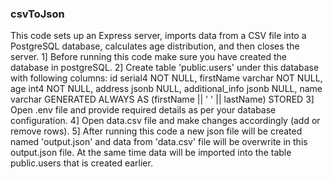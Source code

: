 ### csvToJson
This code sets up an Express server, imports data from a CSV file into a PostgreSQL database, calculates age distribution, and then closes the server.
1] Before running this code make sure you have created the database in postgreSQL.
2] Create table 'public.users' under this database with following columns:
    id serial4 NOT NULL,
    firstName varchar NOT NULL,
    age int4 NOT NULL,
    address jsonb NULL,
    additional_info jsonb NULL,
    name varchar GENERATED ALWAYS AS (firstName || ' ' || lastName) STORED
3] Open .env file and provide required details as per your database configuration.
4] Open data.csv file and make changes accordingly (add or remove rows).
5] After running this code a new json file will be created named 'output.json' and data from 'data.csv' file will be overwrite in this output.json file. At the same time data will be imported into the table public.users that is created earlier.

